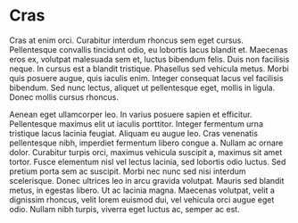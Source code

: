# Cras

Cras at enim orci. Curabitur interdum rhoncus sem eget cursus.
Pellentesque convallis tincidunt odio, eu lobortis lacus blandit et.
Maecenas eros ex, volutpat malesuada sem et, luctus bibendum felis. Duis
non facilisis neque. In cursus est a blandit tristique. Phasellus sed
vehicula metus. Morbi quis posuere augue, quis iaculis enim. Integer
consequat lacus vel facilisis bibendum. Sed nunc lectus, aliquet ut
pellentesque eget, mollis in ligula. Donec mollis cursus rhoncus.

Aenean eget ullamcorper leo. In varius posuere sapien et efficitur.
Pellentesque maximus elit ut iaculis porttitor. Integer fermentum urna
tristique lacus lacinia feugiat. Aliquam eu augue leo. Cras venenatis
pellentesque nibh, imperdiet fermentum libero congue a. Nullam ac ornare
dolor. Curabitur turpis orci, maximus vehicula suscipit a, maximus sit
amet tortor. Fusce elementum nisl vel lectus lacinia, sed lobortis odio
luctus. Sed pretium porta sem ac suscipit. Morbi nec nunc sed nisi
interdum scelerisque. Donec ultrices leo in arcu gravida volutpat.
Mauris sed blandit metus, in egestas libero. Ut ac lacinia magna.
Maecenas volutpat, velit a dignissim rhoncus, velit lorem euismod dui,
vel vehicula orci augue eget odio. Nullam nibh turpis, viverra eget
luctus ac, semper ac est.
